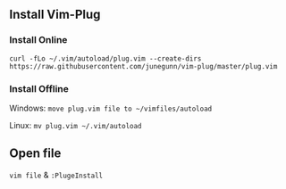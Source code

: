 ## Install Vim-Plug


### Install Online

`curl -fLo ~/.vim/autoload/plug.vim --create-dirs https://raw.githubusercontent.com/junegunn/vim-plug/master/plug.vim`

### Install Offline

Windows: `move plug.vim file to ~/vimfiles/autoload`

Linux: `mv plug.vim ~/.vim/autoload`

## Open file

`vim file` & `:PlugeInstall`
